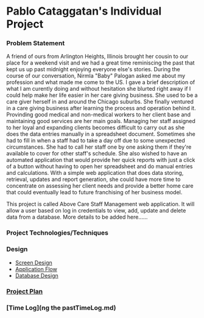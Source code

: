 # Pablo Cataggatan's Individual Project

### Problem Statement

A friend of ours from Arlington Heights, Illinois brought her cousin to our place for a weekend visit and we had a great time reminiscing the past that kept us up past midnight enjoying everyone else's stories. During the course of our conversation, Nirmla "Baby" Palogan asked me about my profession and what made me come to the US. I gave a brief description of what I am curently doing and without hesitation she blurted right away if I could help make her life easier in her care giving business. She used to be a care giver herself in and around the Chicago suburbs. She finally ventured in a care giving business after learning the process and operation behind it. Provinding good medical and non-medical workers to her client base and maintaining good services are her main goals. Managing her staff assigned to her loyal and expanding clients becomes difficult to carry out as she does the data entries manually in a spreadsheet document. Sometimes she had to fill in when a staff had to take a day off due to some unexpected circumstances. She had to call her staff one by one asking them if they're available to cover for other staff's schedule. She also wished to have an automated application that would provide her quick reports with just a click of a button without having to open her spreadsheet and do manual entries and calculations. With a simple web application that does data storing, retrieval, updates and report generation, she could have more time to concentrate on assessing her client needs and provide a better home care that could eventually lead to future franchising of her business model.

This project is called Above Care Staff Management web application. It will allow a user based on log in credentials to view, add, update and delete data from a database. More details to be added here......  

### Project Technologies/Techniques

### Design
* [Screen Design](DesignDocuments/Screens.md)
* [Application Flow](DesignDocuments/ApplicationFlow.md)
* [Database Design](DesignDocuments/DatabaseDiagram.md)

### [Project Plan](ProjectPlan.md)

### [Time Log](ng the pastTimeLog.md) 
